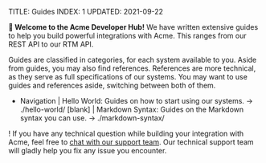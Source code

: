 TITLE: Guides
INDEX: 1
UPDATED: 2021-09-22

**👋 Welcome to the Acme Developer Hub!** We have written extensive guides to help you build powerful integrations with Acme. This ranges from our REST API to our RTM API.

Guides are classified in categories, for each system available to you. Aside from guides, you may also find references. References are more technical, as they serve as full specifications of our systems. You may want to use guides and references aside, switching between both of them.

+ Navigation
  | Hello World: Guides on how to start using our systems. -> ./hello-world/ [blank]
  | Markdown Syntax: Guides on the Markdown syntax you can use. -> ./markdown-syntax/

! If you have any technical question while building your integration with Acme, feel free to [chat with our support team](#crisp-chat-open). Our technical support team will gladly help you fix any issue you encounter.
